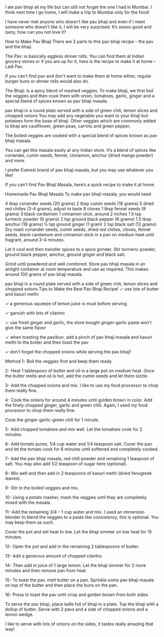 

I ate pav bhaji all my life but can still not forget the one I had in Mumbai. I think next time I go home, I will make a trip to Mumbai only for the food!

I have never met anyone who doesn’t like pav bhaji and even if I meet someone who doesn’t like it, I will be very surprised. It’s soooo good and tasty, how can you not love it?

How to Make Pav Bhaji
There are 2 parts to this pav bhaji recipe – the pav and the bhaji.

The Pav: is basically eggless dinner rolls. You can find them at Indian grocery stores or if you are up for it, here is the recipe to make it at home – Ladi Pav.

If  you can’t find pav and don’t want to make them at home either, regular burger buns or dinner rolls would also do.

The Bhaji: is a spicy blend of mashed veggies. To make bhaji, we first boil the veggies and then cook them with onion, tomatoes, garlic, ginger and a special blend of spices known as pav bhaji masala.

pav bhaji in a round plate served with a side of green chili, lemon slices and chopped onions
You may add any vegetable you want to your bhaji  but potatoes form the base of bhaji. Other veggies which are commonly added to bhaji are cauliflower, green peas, carrots and green pepper.

The boiled veggies are cooked with a special blend of spices known as pav bhaji masala.

You can get this masala easily at any Indian store. It’s a blend of spices like coriander, cumin seeds, fennel, cinnamon, amchur (dried mango powder) and more.

I prefer Everest brand of pav bhaji masala, but you may use whatever you like!

If you can’t find Pav Bhaji Masala, here’s a quick recipe to make it at home.

Homemade Pav Bhaji Masala
To make pav bhaji masala, you would need

4 tbsp coriander seeds (20 grams)
2 tbsp cumin seeds (18 grams)
5 dried red chilies (3-4 grams), adjust to taste
8 cloves
1 tbsp fennel seeds (9 grams)
3 black cardamom
1 cinnamon stick, around 2 inches
1.5 tsp turmeric powder (6 grams)
2 tsp ground black pepper (6 grams)
1.5 tbsp amchur (18 grams)
½ tsp ground ginger (1 gram)
2 tsp black salt (12 grams)
Dry roast coriander seeds, cumin seeds, dried red chilies, cloves, fennel seeds, black cardamom and cinnamon stick in a pan on medium heat until fragrant, around 3-4 minutes.

Let it cool and then transfer spices to a spice grinder. Stir turmeric powder, ground black pepper, amchur, ground ginger and black salt.

Grind until powdered and well combined. Store pav bhaji masala in an airtight container at room temperature and use as required. This makes around 100 grams of pav bhaji masala.

pav bhaji in a round plate served with a side of green chili, lemon slices and chopped onions
Tips to Make the Best Pav Bhaji Recipe!
✓ use lots of butter and kasuri methi

✓ a generous squeeze of lemon juice is must before serving

✓ garnish with lots of cilantro

✓ use fresh ginger and garlic, the store bought ginger-garlic paste won’t give the same flavor

✓ when toasting the pav/bun, add a pinch of pav bhaji masala and kasuri methi to the butter and then toast the pav

✓ don’t forget the chopped onions while serving the pav bhaji!

 

Method
1- Boil the veggies first and keep them ready.

2- Heat 1 tablespoon of butter and oil in a large pot on medium heat. Once the butter melts and oil is hot, add the cumin seeds and let them sizzle.

3- Add the chopped onions and mix. I like to use my food processor to chop them really fine.

4- Cook the onions for around 4 minutes until golden brown in color. Add the finely chopped ginger, garlic and green chili. Again, I used my food processor to chop them really fine.

Cook the ginger-garlic-green chili for 1 minute.


5- Add chopped tomatoes and mix well. Let the tomatoes cook for 2 minutes.

6- Add tomato puree, 1/4 cup water and 1/4 teaspoon salt. Cover the pan and let the tomato cook for 6 minutes until softened and completely cooked.

7- Add the pav bhaji masala, red chili powder and remaining 1 teaspoon of salt. You may also add 1/2 teaspoon of sugar here (optional).

8- Mix well and then add in 2 teaspoons of kasuri methi (dried fenugreek leaves).


9- Stir in the boiled veggies and mix.

10- Using a potato masher, mash the veggies until they are completely mixed with the masala.

11- Add the remaining 3/4 – 1 cup water and mix. I used an immersion blender to blend the veggies to a paste like consistency, this is optional. You may keep them as such.

Cover the pot and set heat to low. Let the bhaji simmer on low heat for 15 minutes.

12- Open the pot and add in the remaining 2 tablespoons of butter.


13- Add a generous amount of chopped cilantro.

14- Then add in juice of 1 large lemon. Let the bhaji simmer for 2 more minutes and then remove pan from heat.

15- To toast the pav, melt butter on a pan. Sprinkle some pav bhaji masala on top of the butter and then place the buns on the pan.

16- Press to toast the pav until crisp and golden brown from both sides.


To serve the pav bhaji, place ladle full of bhaji in a plate. Top the bhaji with a dollop of butter. Serve with 2 pavs and a side of chopped onions and a lemon wedge.

I like to serve with lots of onions on the sides, it tastes really amazing that way!